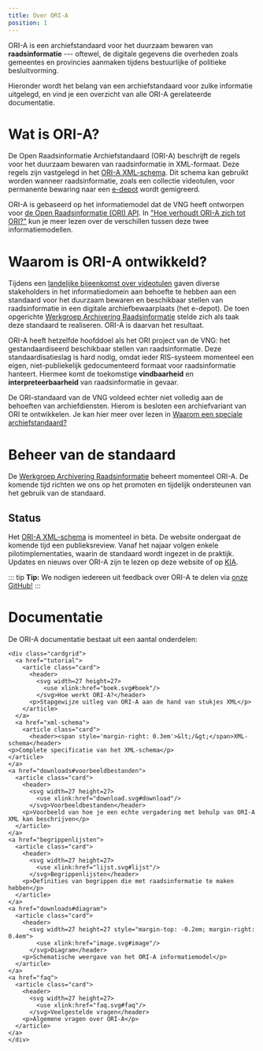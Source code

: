 ```yaml
---
title: Over ORI-A
position: 1
---
```


ORI-A is een archiefstandaard voor het duurzaam bewaren van **raadsinformatie** --- oftewel, de digitale gegevens die overheden zoals gemeentes en provincies aanmaken tijdens bestuurlijke of politieke besluitvorming. 

Hieronder wordt het belang van een archiefstandaard voor zulke informatie uitgelegd, en vind je een overzicht van alle ORI-A gerelateerde documentatie.

# Wat is ORI-A?

De Open Raadsinformatie Archiefstandaard (ORI-A) beschrijft de regels voor het duurzaam bewaren van raadsinformatie in XML-formaat. Deze regels zijn vastgelegd in het [ORI-A XML-schema](downloads#xml-schema). Dit schema kan gebruikt worden wanneer raadsinformatie, zoals een collectie videotulen, voor permanente bewaring naar een [e-depot](https://www.nationaalarchief.nl/archiveren/kennisbank/wat-is-een-e-depot) wordt gemigreerd.

ORI-A is gebaseerd op het informatiemodel dat de VNG heeft ontworpen voor [de Open Raadsinformatie (ORI) API](https://github.com/VNG-Realisatie/ODS-Open-Raadsinformatie). In ["Hoe verhoudt ORI-A zich tot ORI?"](faq) kun je meer lezen over de verschillen tussen deze twee informatiemodellen.

# Waarom is ORI-A ontwikkeld?

Tijdens een [landelijke bijeenkomst over videotulen](https://kiacommunity.nl/thoughts/11904) gaven diverse stakeholders in het informatiedomein aan behoefte te hebben aan een standaard voor het duurzaam bewaren en beschikbaar stellen van raadsinformatie in een digitale archiefbewaarplaats (het e-depot). De toen opgerichte [Werkgroep Archivering Raadsinformatie](colofon) stelde zich als taak deze standaard te realiseren. ORI-A is daarvan het resultaat.

ORI-A heeft hetzelfde hoofddoel als het ORI project van de VNG: het gestandaardiseerd beschikbaar stellen van raadsinformatie. Deze standaardisatieslag is hard nodig, omdat ieder RIS-systeem momenteel een eigen, niet-publiekelijk gedocumenteerd formaat voor raadsinformatie hanteert. Hiermee komt de toekomstige **vindbaarheid** en **interpreteerbaarheid** van raadsinformatie in gevaar.

De ORI-standaard van de VNG voldeed echter niet volledig aan de behoeften van archiefdiensten. Hierom is besloten een archiefvariant van ORI te ontwikkelen. Je kan hier meer over lezen in [Waarom een speciale archiefstandaard?](faq)

# Beheer van de standaard

De [Werkgroep Archivering Raadsinformatie](colofon) beheert momenteel ORI-A. De komende tijd richten we ons op het promoten en tijdelijk ondersteunen van het gebruik van de standaard. 

## Status

Het [ORI-A XML-schema](downloads#xml-schema) is momenteel in bèta. De website ondergaat de komende tijd een publieksreview. Vanaf het najaar volgen enkele pilotimplementaties, waarin de standaard wordt ingezet in de praktijk. Updates en nieuws over ORI-A zijn te lezen op deze website of op [KIA](https://kiacommunity.nl/groups/86-videotulen/welcome).

::: tip
**Tip:** We nodigen iedereen uit feedback over ORI-A te delen via [onze GitHub!](https://github.com/Regionaal-Archief-Rivierenland/ORI-A-XSD)
:::

# Documentatie

De ORI-A documentatie bestaat uit een aantal onderdelen:

``` {=html}
<div class="cardgrid">
  <a href="tutorial">
    <article class="card">
      <header>
        <svg width=27 height=27>
          <use xlink:href="boek.svg#boek"/>
        </svg>Hoe werkt ORI-A?</header>
      <p>Stapgewijze uitleg van ORI-A aan de hand van stukjes XML</p>
    </article>
  </a>
  <a href="xml-schema">
    <article class="card">
      <header><span style='margin-right: 0.3em'>&lt;/&gt;</span>XML-schema</header>
<p>Complete specificatie van het XML-schema</p>
</article>
</a>
<a href="downloads#voorbeeldbestanden">
  <article class="card">
    <header>
      <svg width=27 height=27>
        <use xlink:href="download.svg#download"/>
      </svg>Voorbeeldbestanden</header>
    <p>Voorbeeld van hoe je een echte vergadering met behulp van ORI-A XML kan beschrijven</p>
  </article>
</a>
<a href="begrippenlijsten">
  <article class="card">
    <header>
      <svg width=27 height=27>
        <use xlink:href="lijst.svg#lijst"/>
      </svg>Begrippenlijsten</header>
    <p>Definities van begrippen die met raadsinformatie te maken hebben</p>
  </article>
</a>
<a href="downloads#diagram">
  <article class="card">
    <header>
      <svg width=27 height=27 style="margin-top: -0.2em; margin-right: 0.4em">
        <use xlink:href="image.svg#image"/>
      </svg>Diagram</header>
    <p>Schematische weergave van het ORI-A informatiemodel</p>
  </article>
</a>
<a href="faq">
  <article class="card">
    <header>
      <svg width=27 height=27>
        <use xlink:href="faq.svg#faq"/>
      </svg>Veelgestelde vragen</header>
    <p>Algemene vragen over ORI-A</p>
  </article>
</a>
</div>
```
